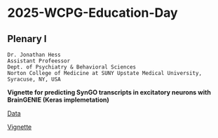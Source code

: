 # 2025-WCPG-Education-Day

## **Plenary I**

```
Dr. Jonathan Hess
Assistant Profeessor
Dept. of Psychiatry & Behavioral Sciences
Norton College of Medicine at SUNY Upstate Medical University, Syracuse, NY, USA
```

__Vignette for predicting SynGO transcripts in excitatory neurons with BrainGENIE (Keras implemetation)__

[Data](https://www.dropbox.com/scl/fo/8fp79xzq91of5g9luki3a/AO7LgjFUcr1XCLOv6fQ_234?rlkey=b9hm9oql82645hycwwd64hwhy&st=fqezmp49&dl=0)

[Vignette](https://htmlpreview.github.io/?https://github.com/mlpsych/2025-WCPG-Education-Day/blob/main/braingenie_tutorial_keras_copy.html)

